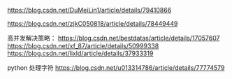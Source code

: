 https://blog.csdn.net/DuMeiLin1/article/details/79410866

https://blog.csdn.net/zjkC050818/article/details/78449449


高并发解决策略：
https://blog.csdn.net/bestdatas/article/details/17057607
https://blog.csdn.net/xf_87/article/details/50999338
https://blog.csdn.net/lixld/article/details/37933319


python 处理字符
https://blog.csdn.net/u013314786/article/details/77774579
